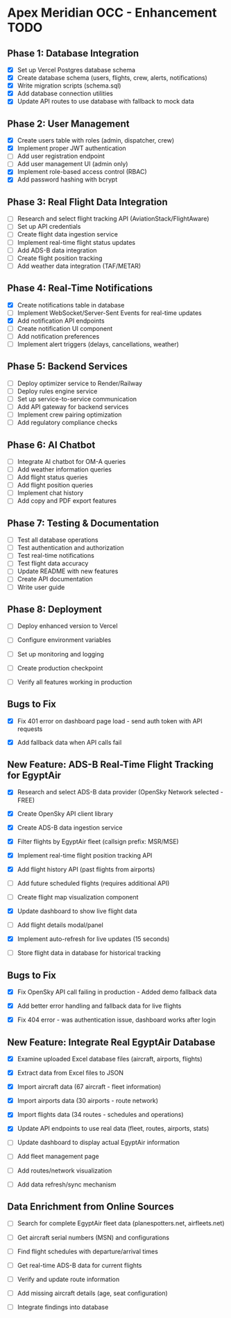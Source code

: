# Apex Meridian OCC - Enhancement TODO

## Phase 1: Database Integration
- [x] Set up Vercel Postgres database schema
- [x] Create database schema (users, flights, crew, alerts, notifications)
- [x] Write migration scripts (schema.sql)
- [x] Add database connection utilities
- [x] Update API routes to use database with fallback to mock data

## Phase 2: User Management
- [x] Create users table with roles (admin, dispatcher, crew)
- [x] Implement proper JWT authentication
- [ ] Add user registration endpoint
- [ ] Add user management UI (admin only)
- [x] Implement role-based access control (RBAC)
- [x] Add password hashing with bcrypt

## Phase 3: Real Flight Data Integration
- [ ] Research and select flight tracking API (AviationStack/FlightAware)
- [ ] Set up API credentials
- [ ] Create flight data ingestion service
- [ ] Implement real-time flight status updates
- [ ] Add ADS-B data integration
- [ ] Create flight position tracking
- [ ] Add weather data integration (TAF/METAR)

## Phase 4: Real-Time Notifications
- [x] Create notifications table in database
- [ ] Implement WebSocket/Server-Sent Events for real-time updates
- [x] Add notification API endpoints
- [ ] Create notification UI component
- [ ] Add notification preferences
- [ ] Implement alert triggers (delays, cancellations, weather)

## Phase 5: Backend Services
- [ ] Deploy optimizer service to Render/Railway
- [ ] Deploy rules engine service
- [ ] Set up service-to-service communication
- [ ] Add API gateway for backend services
- [ ] Implement crew pairing optimization
- [ ] Add regulatory compliance checks

## Phase 6: AI Chatbot
- [ ] Integrate AI chatbot for OM-A queries
- [ ] Add weather information queries
- [ ] Add flight status queries
- [ ] Add flight position queries
- [ ] Implement chat history
- [ ] Add copy and PDF export features

## Phase 7: Testing & Documentation
- [ ] Test all database operations
- [ ] Test authentication and authorization
- [ ] Test real-time notifications
- [ ] Test flight data accuracy
- [ ] Update README with new features
- [ ] Create API documentation
- [ ] Write user guide

## Phase 8: Deployment
- [ ] Deploy enhanced version to Vercel
- [ ] Configure environment variables
- [ ] Set up monitoring and logging
- [ ] Create production checkpoint
- [ ] Verify all features working in production




## Bugs to Fix
- [x] Fix 401 error on dashboard page load - send auth token with API requests
- [x] Add fallback data when API calls fail




## New Feature: ADS-B Real-Time Flight Tracking for EgyptAir
- [x] Research and select ADS-B data provider (OpenSky Network selected - FREE)
- [x] Create OpenSky API client library
- [x] Create ADS-B data ingestion service
- [x] Filter flights by EgyptAir fleet (callsign prefix: MSR/MSE)
- [x] Implement real-time flight position tracking API
- [x] Add flight history API (past flights from airports)
- [ ] Add future scheduled flights (requires additional API)
- [ ] Create flight map visualization component
- [x] Update dashboard to show live flight data
- [ ] Add flight details modal/panel
- [x] Implement auto-refresh for live updates (15 seconds)
- [ ] Store flight data in database for historical tracking




## Bugs to Fix
- [x] Fix OpenSky API call failing in production - Added demo fallback data
- [x] Add better error handling and fallback data for live flights



- [x] Fix 404 error - was authentication issue, dashboard works after login




## New Feature: Integrate Real EgyptAir Database
- [x] Examine uploaded Excel database files (aircraft, airports, flights)
- [x] Extract data from Excel files to JSON
- [x] Import aircraft data (67 aircraft - fleet information)
- [x] Import airports data (30 airports - route network)
- [x] Import flights data (34 routes - schedules and operations)
- [x] Update API endpoints to use real data (fleet, routes, airports, stats)
- [ ] Update dashboard to display actual EgyptAir information
- [ ] Add fleet management page
- [ ] Add routes/network visualization
- [ ] Add data refresh/sync mechanism




## Data Enrichment from Online Sources
- [ ] Search for complete EgyptAir fleet data (planespotters.net, airfleets.net)
- [ ] Get aircraft serial numbers (MSN) and configurations
- [ ] Find flight schedules with departure/arrival times
- [ ] Get real-time ADS-B data for current flights
- [ ] Verify and update route information
- [ ] Add missing aircraft details (age, seat configuration)
- [ ] Integrate findings into database

